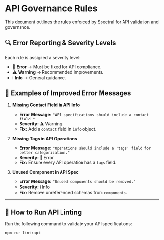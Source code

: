 # API Governance Rules

This document outlines the rules enforced by Spectral for API validation and governance.

## 🔍 Error Reporting & Severity Levels

Each rule is assigned a severity level:

- 🛑 **Error** → Must be fixed for API compliance.
- ⚠️ **Warning** → Recommended improvements.
- ℹ️ **Info** → General guidance.

## 🔎 Examples of Improved Error Messages

1. **Missing Contact Field in API Info**  
   - **Error Message:** `"API specifications should include a contact field."`
   - **Severity:** ⚠️ Warning  
   - **Fix:** Add a `contact` field in `info` object.

2. **Missing Tags in API Operations**  
   - **Error Message:** `"Operations should include a 'tags' field for better categorization."`
   - **Severity:** 🛑 Error  
   - **Fix:** Ensure every API operation has a `tags` field.

3. **Unused Component in API Spec**  
   - **Error Message:** `"Unused components should be removed."`
   - **Severity:** ℹ️ Info  
   - **Fix:** Remove unreferenced schemas from `components`.

---

## 📜 How to Run API Linting  
Run the following command to validate your API specifications:

```bash
npm run lint:api
